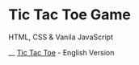 # Tic Tac Toe Game

HTML, CSS & Vanila JavaScript

__
[Tic Tac Toe](https://celadon-dusk-86ff57.netlify.app/) - English Version
